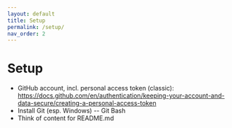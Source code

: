 ```yaml
---
layout: default
title: Setup
permalink: /setup/
nav_order: 2
---
```


# Setup

* GitHub account, incl. personal access token (classic): https://docs.github.com/en/authentication/keeping-your-account-and-data-secure/creating-a-personal-access-token
* Install Git (esp. Windows) -- Git Bash
* Think of content for README.md
